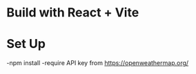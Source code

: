 # Build with React + Vite

# Set Up
-npm install 
-require API key from https://openweathermap.org/

